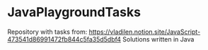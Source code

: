 # JavaPlaygroundTasks

Repository with tasks from: https://vladilen.notion.site/JavaScript-473541d86991472fb844c5fa35d5dbf4
Solutions written in Java
